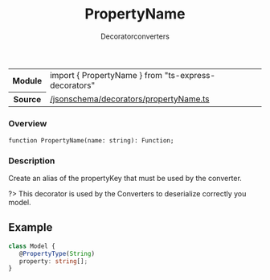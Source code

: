 
<header class="symbol-info-header"><h1 id="propertyname">PropertyName</h1><label class="symbol-info-type-label decorator">Decorator</label><label class="api-type-label converters" title="converters">converters</label></header>
<!-- summary -->
<section class="symbol-info"><table class="is-full-width"><tbody><tr><th>Module</th><td><div class="lang-typescript"><span class="token keyword">import</span> { PropertyName }&nbsp;<span class="token keyword">from</span>&nbsp;<span class="token string">"ts-express-decorators"</span></div></td></tr><tr><th>Source</th><td><a href="https://github.com/Romakita/ts-express-decorators/blob/v3.10.0/src//jsonschema/decorators/propertyName.ts#L0-L0">/jsonschema/decorators/propertyName.ts</a></td></tr></tbody></table></section>
<!-- overview -->


### Overview


<pre><code class="typescript-lang ">function <span class="token function">PropertyName</span><span class="token punctuation">(</span>name<span class="token punctuation">:</span> <span class="token keyword">string</span><span class="token punctuation">)</span><span class="token punctuation">:</span> Function<span class="token punctuation">;</span></code></pre>


<!-- Parameters -->

<!-- Description -->


### Description

Create an alias of the propertyKey that must be used by the converter.

?> This decorator is used by the Converters to deserialize correctly you model.

## Example

```typescript
class Model {
   @PropertyType(String)
   property: string[];
}
```

<!-- Members -->

